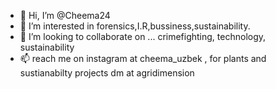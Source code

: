 - 👋 Hi, I’m @Cheema24
- 👀 I’m interested in forensics,I.R,bussiness,sustainability.
- 💞️ I’m looking to collaborate on ... crimefighting, technology, sustainability
- 📫 reach me on instagram at cheema_uzbek , for plants and sustianabilty projects dm at agridimension

<!---
Cheema24/Cheema24 is a ✨ special ✨ repository because its `README.md` (this file) appears on your GitHub profile.
You can click the Preview link to take a look at your changes.
--->
